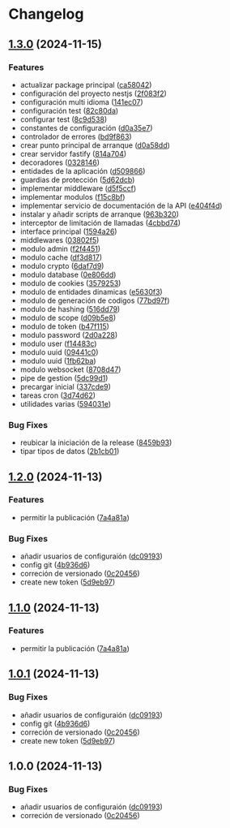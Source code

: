 # Changelog

## [1.3.0](https://github.com/nodepress-net/client/compare/v1.2.0...v1.3.0) (2024-11-15)


### Features

* actualizar package principal ([ca58042](https://github.com/nodepress-net/client/commit/ca58042ca9ebba7d9c31cc0404ccbd7fd9088249))
* configuración del proyecto nestjs ([2f083f2](https://github.com/nodepress-net/client/commit/2f083f272285b784fad1d8781c356a8437fba477))
* configuración multi idioma ([141ec07](https://github.com/nodepress-net/client/commit/141ec07ceedc62bdcfd597e86b7a1cabcedb4fcd))
* configuración test ([82c80da](https://github.com/nodepress-net/client/commit/82c80da4de55e792ce5385d02add57bb6ba4359d))
* configurar test ([8c9d538](https://github.com/nodepress-net/client/commit/8c9d538bbd8c3f0ed36c4ca6a565558d66563a65))
* constantes de configuración ([d0a35e7](https://github.com/nodepress-net/client/commit/d0a35e7d9bfbadd52440bbb93eba793811588b8b))
* controlador de errores ([bd9f863](https://github.com/nodepress-net/client/commit/bd9f8630f390b37b434a616d5ac420a85c18d161))
* crear punto principal de arranque ([d0a58dd](https://github.com/nodepress-net/client/commit/d0a58ddcf93b97900f46b1115857245225407042))
* crear servidor fastify ([814a704](https://github.com/nodepress-net/client/commit/814a704d1e7d306ed66d8e2302941c7937d1f65b))
* decoradores ([0328146](https://github.com/nodepress-net/client/commit/0328146b8e9b0e76aa8214ee4fd311ea3b39691a))
* entidades de la aplicación ([d509866](https://github.com/nodepress-net/client/commit/d509866884827a82fe83425abcd7becf5f88b577))
* guardias de protección ([5d62dcb](https://github.com/nodepress-net/client/commit/5d62dcb8c0ea001b0ceedbe58fefb310cd7f6fe1))
* implementar middleware ([d5f5ccf](https://github.com/nodepress-net/client/commit/d5f5ccfe755dd01e5b261f81fe466d1da0fafa07))
* implementar modulos ([f15c8bf](https://github.com/nodepress-net/client/commit/f15c8bf44e9ccb61a508be57cfec2b4604fe0a4d))
* implementar servicio de documentación de la API ([e404f4d](https://github.com/nodepress-net/client/commit/e404f4d5e3ba820ef1ef715514034506573a390d))
* instalar y añadir scripts de arranque ([963b320](https://github.com/nodepress-net/client/commit/963b32014e93f47f42c5eb35ce4bc6f1d424e5b6))
* interceptor de limitación de llamadas ([4cbbd74](https://github.com/nodepress-net/client/commit/4cbbd74a2cfccd5597f0cc4d4e33eb96dc8d927c))
* interface principal ([1594a26](https://github.com/nodepress-net/client/commit/1594a26a3bb6186df7cfb690f17972b2046d6ffe))
* middlewares ([03802f5](https://github.com/nodepress-net/client/commit/03802f5dfd057cf4ce6ff2ac28555998404beed3))
* modulo admin ([f2f4451](https://github.com/nodepress-net/client/commit/f2f4451372fa20cc3557333761fad8eb88466a48))
* modulo cache ([df3d817](https://github.com/nodepress-net/client/commit/df3d81772bfa70e8ce3a439705c251241c6a67f5))
* modulo crypto ([6daf7d9](https://github.com/nodepress-net/client/commit/6daf7d941eaf9949a0327539352366d88efb34f3))
* modulo database ([0e806dd](https://github.com/nodepress-net/client/commit/0e806dd015b1a30abcbc50398e47cd590aedb5d6))
* modulo de cookies ([3579253](https://github.com/nodepress-net/client/commit/3579253eb2dc4948e066b55c6deab8c6dde01930))
* modulo de entidades dinamicas ([e5630f3](https://github.com/nodepress-net/client/commit/e5630f349715dca131e895f573bb2c598542f9fc))
* modulo de generación de codigos ([77bd97f](https://github.com/nodepress-net/client/commit/77bd97fc789952b90db5971539c53ec612cef18a))
* modulo de hashing ([516dd79](https://github.com/nodepress-net/client/commit/516dd793f0082d56c8baf897e7debab8bdffcd1c))
* modulo de scope ([d09b5e8](https://github.com/nodepress-net/client/commit/d09b5e8ed860294942a4abfd2db97f171adf4c74))
* modulo de token ([b47f115](https://github.com/nodepress-net/client/commit/b47f115fd613c38eaffeaed7f498de8c05eb3046))
* modulo password ([2d0a228](https://github.com/nodepress-net/client/commit/2d0a228f2a733557e357582464e8e46fb2fe77dc))
* modulo user ([f14483c](https://github.com/nodepress-net/client/commit/f14483c0f0c2608f92278df1710ed3fce497b7e4))
* modulo uuid ([09441c0](https://github.com/nodepress-net/client/commit/09441c077580f243eeecd4f9404d1685dc21d4c8))
* modulo uuid ([1fb62ba](https://github.com/nodepress-net/client/commit/1fb62ba62b5d8eabac4a23dfa4a714723a97e181))
* modulo websocket ([8708d47](https://github.com/nodepress-net/client/commit/8708d4716cc000509d267d8f9a6b4c3d3d1bc92b))
* pipe de gestion ([5dc99d1](https://github.com/nodepress-net/client/commit/5dc99d133d860a3cfe1b969c603573e8ea7a08ac))
* precargar inicial ([337cde9](https://github.com/nodepress-net/client/commit/337cde96f3be13d9c4364cf11dc6b500dfec5be2))
* tareas cron ([3d74d62](https://github.com/nodepress-net/client/commit/3d74d6255b24ef8102b49dd73e47e86750fe8a54))
* utilidades varias ([594031e](https://github.com/nodepress-net/client/commit/594031e4bf114eff9b77192ce85d2bba26d3de0d))


### Bug Fixes

* reubicar la iniciación de la release ([8459b93](https://github.com/nodepress-net/client/commit/8459b93f5e75cfc085f357dd380b48fd3f1e8f4b))
* tipar tipos de datos ([2b1cb01](https://github.com/nodepress-net/client/commit/2b1cb01603e83b49090ce148d8fa8eb65a55575a))

## [1.2.0](https://github.com/nodepress-net/client/compare/v1.1.0...v1.2.0) (2024-11-13)


### Features

* permitir la publicación ([7a4a81a](https://github.com/nodepress-net/client/commit/7a4a81a38cd95b689b1ded461901248774be4d15))


### Bug Fixes

* añadir usuarios de configuraión ([dc09193](https://github.com/nodepress-net/client/commit/dc09193d942ce81007fe902a94f8f9ff4c470b45))
* config git ([4b936d6](https://github.com/nodepress-net/client/commit/4b936d64679eb293eaf0501f7e58eecb5e0a05cc))
* correción de versionado ([0c20456](https://github.com/nodepress-net/client/commit/0c2045670b542d9ff933b9f25e1065f53fc659be))
* create new token ([5d9eb97](https://github.com/nodepress-net/client/commit/5d9eb97fca79c8ac78e67550aebb37adfefde84f))

## [1.1.0](https://github.com/nodepress-net/client/compare/v1.0.1...v1.1.0) (2024-11-13)


### Features

* permitir la publicación ([7a4a81a](https://github.com/nodepress-net/client/commit/7a4a81a38cd95b689b1ded461901248774be4d15))

## [1.0.1](https://github.com/nodepress-net/client/compare/v1.0.0...v1.0.1) (2024-11-13)


### Bug Fixes

* añadir usuarios de configuraión ([dc09193](https://github.com/nodepress-net/client/commit/dc09193d942ce81007fe902a94f8f9ff4c470b45))
* config git ([4b936d6](https://github.com/nodepress-net/client/commit/4b936d64679eb293eaf0501f7e58eecb5e0a05cc))
* correción de versionado ([0c20456](https://github.com/nodepress-net/client/commit/0c2045670b542d9ff933b9f25e1065f53fc659be))
* create new token ([5d9eb97](https://github.com/nodepress-net/client/commit/5d9eb97fca79c8ac78e67550aebb37adfefde84f))

## 1.0.0 (2024-11-13)


### Bug Fixes

* añadir usuarios de configuraión ([dc09193](https://github.com/nodepress-net/client/commit/dc09193d942ce81007fe902a94f8f9ff4c470b45))
* correción de versionado ([0c20456](https://github.com/nodepress-net/client/commit/0c2045670b542d9ff933b9f25e1065f53fc659be))
